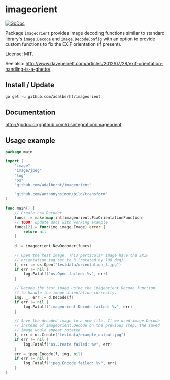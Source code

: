 # imageorient

[![GoDoc](https://godoc.org/github.com/disintegration/imageorient?status.svg)](https://godoc.org/github.com/disintegration/imageorient)

Package `imageorient` provides image decoding functions similar to standard library's
`image.Decode` and `image.DecodeConfig` with an option to provide custom functions to fix the EXIF orientation (if present).


License: MIT.

See also: http://www.daveperrett.com/articles/2012/07/28/exif-orientation-handling-is-a-ghetto/

## Install / Update

    go get -u github.com/adalberht/imageorient

## Documentation

http://godoc.org/github.com/disintegration/imageorient

## Usage example

```go
package main

import (
    "image"
	"image/jpeg"
	"log"
	"os"
    "github.com/adalberht/imageorient"
    
	"github.com/anthonynsimon/bild/transform"
)

func main() {
	// Create new Decoder
	funcs := make(map[int]imageorient.FixOrientationFunction)
	// TODO: update docs with working example
	funcs[2] = func(img image.Image) error {
		return nil
	}
	
	d := imageorient.NewDecoder(funcs)
	
	// Open the test image. This particular image have the EXIF
	// orientation tag set to 3 (rotated by 180 deg).
	f, err := os.Open("testdata/orientation_3.jpg")
	if err != nil {
		log.Fatalf("os.Open failed: %v", err)
	}

	// Decode the test image using the imageorient.Decode function
	// to handle the image orientation correctly.
	img, _, err := d.Decode(f)
	if err != nil {
		log.Fatalf("imageorient.Decode failed: %v", err)
	}

	// Save the decoded image to a new file. If we used image.Decode
	// instead of imageorient.Decode on the previous step, the saved
	// image would appear rotated.
	f, err = os.Create("testdata/example_output.jpg")
	if err != nil {
		log.Fatalf("os.Create failed: %v", err)
	}
	err = jpeg.Encode(f, img, nil)
	if err != nil {
		log.Fatalf("jpeg.Encode failed: %v", err)
	}
}
```